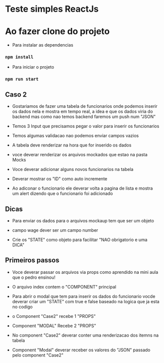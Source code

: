 # Teste simples ReactJs

# Ao fazer clone do projeto

- Para instalar as dependencias

### `npm install`

- Para iniciar o projeto

### `npm run start`

## Caso 2

- Gostariamos de fazer uma tabela de funcionarios onde podemos inserir os dados nela e mostra em tempo real, a idea e que os dados viria do backend mas como nao temos backend faremos um push num "JSON"

- Temos 3 Input que precisamos pegar o valor para inserir os funcionarios

- Temos algumas validacao nao podemos enviar campos vazios

- A tabela deve renderizar na hora que for inserido os dados

- voce deverar renderizar os arquivos mockados que estao na pasta Mocks

- Voce deverar adicionar alguns novos funcionarios na tabela

- Deverar mostrar os "ID" como auto incremente

- Ao adiconar o funcionario ele deverar volta a pagina de lista e mostra um alert dizendo que o funcionario foi adicionado

## Dicas

- Para enviar os dados para o arquivos mockaup tem que ser um objeto

- campo wage dever ser um campo number

- Crie os "STATE" como objeto para facilitar "NAO obrigatorio e uma DICA"

## Primeiros passos

- Voce deverar passar os arquivos via props como aprendido na mini aula que o pedro ensinou!

- O arquivo index contem o "COMPONENT" principal

- Para abrir o modal que tem para inserir os dados do funcionario vocde deverar criar um "STATE" com true e false baseado na logica que ja esta no codigo

- o Component "Case2" recebe 1 "PROPS"

- Component "MODAL" Recebe 2 "PROPS"

- No component "Case2" deverar conter uma renderizacao dos itemns na tabela

- Component "Modal" deverar receber os valores do "JSON" passado pelo component "Case2"
